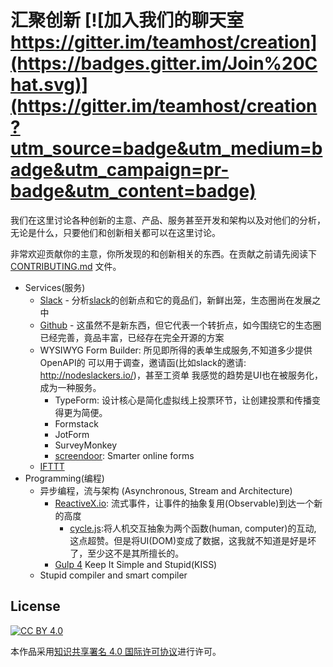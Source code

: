 # 汇聚创新 [![加入我们的聊天室 https://gitter.im/teamhost/creation](https://badges.gitter.im/Join%20Chat.svg)](https://gitter.im/teamhost/creation?utm_source=badge&utm_medium=badge&utm_campaign=pr-badge&utm_content=badge)

我们在这里讨论各种创新的主意、产品、服务甚至开发和架构以及对他们的分析，无论是什么，只要他们和创新相关都可以在这里讨论。

非常欢迎贡献你的主意，你所发现的和创新相关的东西。在贡献之前请先阅读下 [CONTRIBUTING.md][contributing] 文件。


* Services(服务)
  * [Slack](service/slack.cn.md) - 分析[slack][slack]的创新点和它的竟品们，新鲜出笼，生态圈尚在发展之中
  * [Github]() - 这虽然不是新东西，但它代表一个转折点，如今围绕它的生态圈已经完善，竟品丰富，已经存在完全开源的方案
  * WYSIWYG Form Builder: 所见即所得的表单生成服务,不知道多少提供OpenAPI的
    可以用于调查，邀请函(比如slack的邀请: http://nodeslackers.io/)，甚至工资单
    我感觉的趋势是UI也在被服务化，成为一种服务。
    * TypeForm: 设计核心是简化虚拟线上投票环节，让创建投票和传播变得更为简便。
    * Formstack
    * JotForm
    * SurveyMonkey
    * [screendoor](http://www.dobt.co/screendoor/): Smarter online forms
  * [IFTTT](https://ifttt.com/)
* Programming(编程)
  * 异步编程，流与架构 (Asynchronous, Stream and Architecture)
    * [ReactiveX.io](http://ReactiveX.io): 流式事件，让事件的抽象复用(Observable)到达一个新的高度
      * [cycle.js](http://cycle.js.org):将人机交互抽象为两个函数(human, computer)的互动,
        这点超赞。但是将UI(DOM)变成了数据，这我就不知道是好是坏了，至少这不是其所擅长的。
    * [Gulp 4](https://github.com/gulpjs/gulp/tree/4.0) Keep It Simple and Stupid(KISS)
  * Stupid compiler and smart compiler


## License

[![CC BY 4.0](https://i.creativecommons.org/l/by/4.0/88x31.png)][CCBY4]

本作品采用[知识共享署名 4.0 国际许可协议][CCBY4]进行许可。

[slack]: https://slack.com/
[contributing]: https://github.com/teamhost/creation/blob/master/CONTRIBUTING.md
[CCBY4]: https://creativecommons.org/licenses/by/4.0/
